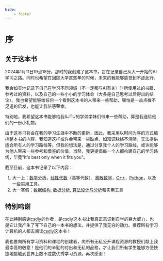 ```yaml
---
hide:
    - footer
---
```


# 序

## 关于这本书

2024年1月11日19点18分，那时的我创建了这本书，旨在记录自己从大一开始的AI学习之路。同时也希望在回顾大学这些年的时候，未来的我能够感觉到不虚此行。

我会如实地记录下自己在学习不同领域（不一定都与AI有关）时所使用过的书籍、参考过的资料，以及自己的一些小小的学习体会（大多是自己思考过后得出的结论）。我也希望能够给任何一个看到这本书的人带来一些帮助，哪怕是一点点微不足道的启发，也能让我倍感荣幸。

特别地，我希望这本书能够给我SJTU的学弟学妹们带来一些帮助，算是我送给他们的一份小礼物。

由于这本书将会在我的学习生涯中不断的更新，因此，我采用以时间为序的方式编排整本书的内容。我知道这样或许会带来一些缺点，如知识脉络不清晰，无法提供适合所有人的学习路线等。但我的想法是，通过分享我个人的学习路线，或许能够为他人带来一些参考和借鉴的价值。当然，我更提倡每一个人都构建自己的学习路线，毕竟"It's best only when it fits you"。

截至目前，这本书记录了以下内容：

1. 大一上：[数学分析](da-yi-shang/calculus-1.md)，[线性代数](da-yi-shang/linear-algebra.md)（高等代数），[离散数学](da-yi-shang/discrete-math.md)，[C++](da-yi-shang/c++.md)，[Python](da-yi-shang/python.md)，以及一些实用工具。
2. 大一寒假：[数据结构](da-yi-han-jia/data-structure.md), [数据分析](da-yi-han-jia/data-analysis.md), [算法设计与分析](./da-yi-han-jia/algorithm.md)和实用工具

## 特别鸣谢

在此特别感谢[csdiy](https://csdiy.wiki/)的作者，是csdiy这本书让我真正意识到自学的巨大威力，也是它让我产生了写下自己的一本书的想法，并提供了我无穷的动力。推荐所有学习计算机的人都去阅读[csdiy](https://csdiy.wiki/)这本书！

我也要向所有学习资料和课程的创建者，向所有无私公开课程资源的教授们献上我最崇高的敬意！是他们的辛勤的付出和无私的品格，才让我们所有学生能够方便快捷地接触到世界上数不胜数优秀学习资源。再次感谢！